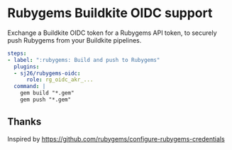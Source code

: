 # Rubygems Buildkite OIDC support

Exchange a Buildkite OIDC token for a Rubygems API token, to securely push Rubygems from your Buildkite pipelines.

```yaml
steps:
- label: ":rubygems: Build and push to Rubygems"
  plugins:
  - sj26/rubygems-oidc:
      role: rg_oidc_akr_...
  command: |
    gem build "*.gem"
    gem push "*.gem"
```

## Thanks

Inspired by https://github.com/rubygems/configure-rubygems-credentials
